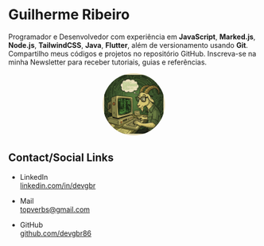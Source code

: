 # Guilherme Ribeiro

Programador e Desenvolvedor com experiência em
**JavaScript**, **Marked.js**,
**Node.js**, **TailwindCSS**, **Java**, **Flutter**,
além de versionamento usando **Git**.
Compartilho meus códigos e projetos no repositório GitHub.
Inscreva-se na minha Newsletter
para receber tutoriais, guias e referências.


 

<p align="center">
  <img src="./img/goat.png" alt="Descrição da imagem" style="border-radius: 50%;
  width: 125px; height: 125px;">
</p>



## Contact/Social Links

- LinkedIn            
[linkedin.com/in/devgbr](https://www.linkedin.com/in/devgbr/)          
- Mail             
topverbs@gmail.com      


- GitHub     
[github.com/devgbr86](https://github.com/devgbr86)            




